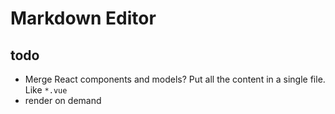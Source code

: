 # Markdown Editor


## todo

- Merge React components and models? Put all the content in a single file. Like `*.vue`
- render on demand
